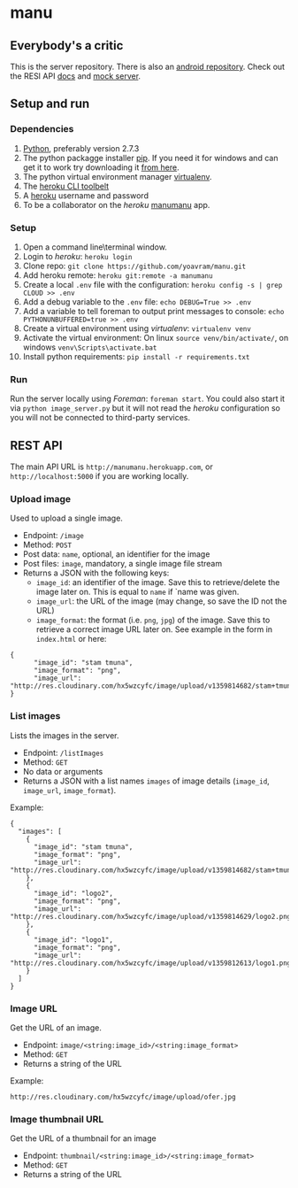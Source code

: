 # manu
## Everybody's a critic

This is the server repository.
There is also an [android repository](https://github.com/ofermoshsaioff/manu-android).
Check out the RESI API [docs](http://docs.manumanu.apiary.io/) and [mock server](http://manumanu.apiary.io).

## Setup and run 

### Dependencies

1. [Python](www.python.org/getit/), preferably version 2.7.3
2. The python packagge installer [pip](http://www.pip-installer.org/). If you need it for windows and can get it to work try downloading it [from here](http://www.lfd.uci.edu/~gohlke/pythonlibs/).
3. The python virtual environment manager [virtualenv](http://www.virtualenv.org/). 
4. The [heroku CLI toolbelt](https://toolbelt.heroku.com/)
5. A [heroku](http://www.heroku.com) username and password
6. To be a collaborator on the *heroku* [manumanu](http://manumanu.herokuapp.com) app.

### Setup

1. Open a command line\terminal window.
2. Login to *heroku*: `heroku login`
2. Clone repo: `git clone https://github.com/yoavram/manu.git`
3. Add heroku remote: `heroku git:remote -a manumanu`
4. Create a local `.env` file with the configuration: `heroku config -s | grep CLOUD >> .env`
5. Add a debug variable to the `.env` file: `echo DEBUG=True >> .env`
6. Add a variable to tell foreman to output print messages to console: `echo PYTHONUNBUFFERED=true >> .env`
6. Create a virtual environment using *virtualenv*: `virtualenv venv`
7. Activate the virtual environment: On linux `source venv/bin/activate/`, on windows `venv\Scripts\activate.bat`
8. Install python requirements: `pip install -r requirements.txt`

### Run

Run the server locally using *Foreman*: `foreman start`.
You could also start it via `python image_server.py` but it will not read the *heroku* configuration so you will not be connected to third-party services.

## REST API

The main API URL is `http://manumanu.herokuapp.com`, or `http://localhost:5000` if you are working locally.

### Upload image

Used to upload a single image.

- Endpoint: `/image`
- Method: `POST`
- Post data: `name`, optional, an identifier for the image
- Post files: `image`, mandatory, a single image file stream
- Returns a JSON with the following keys:
  - `image_id`: an identifier of the image. Save this to retrieve/delete the image later on. This is equal to `name` if `name was given.
  - `image_url`: the URL of the image (may change, so save the ID not the URL)
  - `image_format`: the format (i.e. `png`, `jpg`) of the image. Save this to retrieve a correct image URL later on.
See example in the form in `index.html` or here:

```
{
      "image_id": "stam tmuna",
      "image_format": "png",
      "image_url": "http://res.cloudinary.com/hx5wzcyfc/image/upload/v1359814682/stam+tmuna.png"
}
```

### List images
Lists the images in the server.

- Endpoint: `/listImages`
- Method: `GET`
- No data or arguments
- Returns a JSON with a list names `images` of image details (`image_id`, `image_url`, `image_format`).

Example:

```
{
  "images": [
    {
      "image_id": "stam tmuna",
      "image_format": "png",
      "image_url": "http://res.cloudinary.com/hx5wzcyfc/image/upload/v1359814682/stam+tmuna.png"
    },
    {
      "image_id": "logo2",
      "image_format": "png",
      "image_url": "http://res.cloudinary.com/hx5wzcyfc/image/upload/v1359814629/logo2.png"
    },
    {
      "image_id": "logo1",
      "image_format": "png",
      "image_url": "http://res.cloudinary.com/hx5wzcyfc/image/upload/v1359812613/logo1.png"
    }
  ]
}
```
    

### Image URL

Get the URL of an image.

- Endpoint: `image/<string:image_id>/<string:image_format>`
- Method: `GET`
- Returns a string of the URL

Example:

```
http://res.cloudinary.com/hx5wzcyfc/image/upload/ofer.jpg
```
### Image thumbnail URL

Get the URL of a thumbnail for an image

- Endpoint: `thumbnail/<string:image_id>/<string:image_format>`
- Method: `GET`
- Returns a string of the URL
